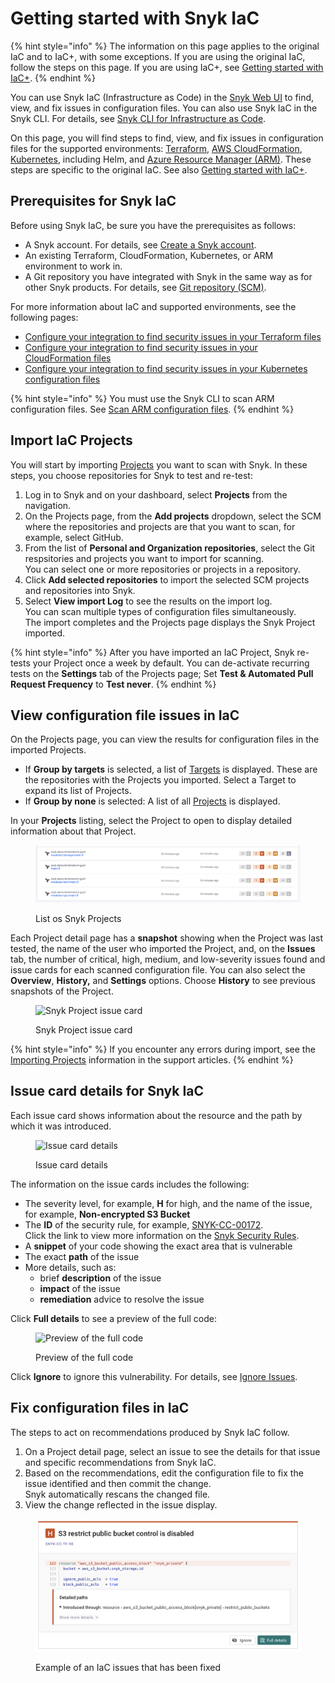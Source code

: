 # Getting started with Snyk IaC

{% hint style="info" %}
The information on this page applies to the original IaC and to IaC+, with some exceptions. If you are using the original IaC, follow the steps on this page. If you are using IaC+, see [Getting started with IaC+](getting-started-with-iac+.md).
{% endhint %}

You can use Snyk IaC (Infrastructure as Code) in the [Snyk Web UI](../../getting-started/quickstart/create-a-snyk-account/logging-in-to-an-existing-account.md) to find, view, and fix issues in configuration files. You can also use Snyk IaC in the Snyk CLI. For details, see [Snyk CLI for Infrastructure as Code](../snyk-infrastructure-as-code/snyk-cli-for-infrastructure-as-code/).

On this page, you will find steps to find, view, and fix issues in configuration files for the supported environments: [Terraform](../snyk-infrastructure-as-code/scan-terraform-files/), [AWS CloudFormation](../snyk-infrastructure-as-code/scan-cloudformation-files/), [Kubernetes](../snyk-infrastructure-as-code/scan-kubernetes-configuration-files/), including Helm, and [Azure Resource Manager (ARM)](../snyk-infrastructure-as-code/scan-arm-configuration-files.md). These steps are specific to the original IaC. See also [Getting started with IaC+](getting-started-with-iac+.md).

## **Prerequisites for Snyk IaC**

Before using Snyk IaC, be sure you have the prerequisites as follows:

* A Snyk account. For details, see [Create a Snyk account](../../getting-started/quickstart/create-a-snyk-account/).
* An existing Terraform, CloudFormation, Kubernetes, or ARM environment to work in.
* A Git repository you have integrated with Snyk in the same way as for other Snyk products. For details, see [Git repository (SCM)](../../integrations/git-repository-scm-integrations/).

For more information about IaC and supported environments, see the following pages:

* [Configure your integration to find security issues in your Terraform files](../snyk-infrastructure-as-code/scan-terraform-files/configure-your-integration-to-find-security-issues-in-your-terraform-filess.md)
* [Configure your integration to find security issues in your CloudFormation files](../snyk-infrastructure-as-code/scan-cloudformation-files/configure-your-integration-to-find-security-issues-in-your-cloudformation-files.md)
* [Configure your integration to find security issues in your Kubernetes configuration files](../snyk-infrastructure-as-code/scan-kubernetes-configuration-files/configure-integration-for-security-issues-in-kubernetes-configuration-files.md)

{% hint style="info" %}
You must use the Snyk CLI to scan ARM configuration files. See [Scan ARM configuration files](../snyk-infrastructure-as-code/scan-arm-configuration-files.md).
{% endhint %}

## Import IaC Projects

You will start by importing [Projects](../../manage-risk/snyk-projects/) you want to scan with Snyk. In these steps, you choose repositories for Snyk to test and re-test:

1. Log in to Snyk and on your dashboard, select **Projects** from the navigation.
2. On the Projects page, from the **Add projects** dropdown, select the SCM where the  repositories and projects are that you want to scan, for example, select GitHub.
3. From the list of **Personal and Organization repositories**, select the Git respsitories and projects you want to import for scanning.\
   You can select one or more repositories or projects in a repository.
4. Click **Add selected repositories** to import the selected SCM projects and repositories into Snyk.
5. Select **View import Log** to see the results on the import log.\
   You can scan multiple types of configuration files simultaneously.\
   The import completes and the Projects page displays the Snyk Project imported.

{% hint style="info" %}
After you have imported an IaC Project, Snyk re-tests your Project once a week by default. You can de-activate recurring tests on the **Settings** tab of the Projects page; Set **Test & Automated Pull Request Frequency** to **Test never**.
{% endhint %}

## View configuration file issues in IaC

On the Projects page, you can view the results for configuration files in the imported Projects.

* If **Group by targets** is selected, a list of [Targets](../../manage-risk/snyk-projects/#target) is displayed. These are the repositories with the Projects you imported. Select a Target to expand its list of Projects.
* If **Group by none** is selected: A list of all [Projects](../../manage-risk/snyk-projects/#project) is displayed.

In your **Projects** listing, select the Project to open to display detailed information about that Project.

<figure><img src="../../.gitbook/assets/snyk-iac-getting-started-list-of-projects.png" alt="A list of Snyk IaC Projects"><figcaption><p>List os Snyk Projects</p></figcaption></figure>

Each Project detail page has a **snapshot** showing when the Project was last tested, the name of the user who imported the Project, and, on the **Issues** tab, the number of critical, high, medium, and low-severity issues found and issue cards for each scanned configuration file. You can also select the **Overview**, **History,** and **Settings** options. Choose **History** to see previous snapshots of the Project.

<figure><img src="../../.gitbook/assets/image (2) (3) (1) (1) (1) (1) (1) (1) (1) (1).png" alt="Snyk Project issue card"><figcaption><p>Snyk Project issue card</p></figcaption></figure>

{% hint style="info" %}
If you encounter any errors during import, see the [Importing Projects](https://support.snyk.io/hc/en-us/sections/360000923478-Importing-projects) information in the support articles.
{% endhint %}

## Issue card details for Snyk IaC

&#x20;Each issue card shows information about the resource and the path by which it was introduced.&#x20;

<figure><img src="../../.gitbook/assets/Screenshot 2022-05-23 at 14.24.14.png" alt="Issue card details"><figcaption><p>Issue card details</p></figcaption></figure>

The information on the issue cards includes the following:

* The severity level, for example, **H** for high, and the name of the issue, for example, **Non-encrypted S3 Bucket**
* The **ID** of the security rule, for example, [SNYK-CC-00172](https://security.snyk.io/rules/cloud/SNYK-CC-00172).\
  Click the link to view more information on the [Snyk Security Rules](https://security.snyk.io/rules/cloud/).
* A **snippet** of your code showing the exact area that is vulnerable
* The exact **path** of the issue
* More details, such as:
  * brief **description** of the issue
  * **impact** of the issue
  * **remediation** advice to resolve the issue

Click **Full details** to see a preview of the full code:

<figure><img src="../../.gitbook/assets/Screenshot 2022-05-23 at 14.24.20.png" alt="Preview of the full code"><figcaption><p>Preview of the full code</p></figcaption></figure>

Click **Ignore** to ignore this vulnerability. For details, see [Ignore Issues](../../manage-risk/priorities-for-fixing-issues/ignore-issues.md).

## Fix configuration files in IaC

The steps to act on recommendations produced by Snyk IaC follow.

1. On a Project detail page, select an issue to see the details for that issue and specific recommendations from Snyk IaC.
2. Based on the recommendations, edit the configuration file to fix the issue identified and then commit the change.\
   Snyk automatically rescans the changed file.&#x20;
3. View the change reflected in the issue display.

<figure><img src="../../.gitbook/assets/snyk-iac-getting-started-issue-card.png" alt="Example of an IaC issues that has been fixed"><figcaption><p>Example of an IaC issues that has been fixed</p></figcaption></figure>
